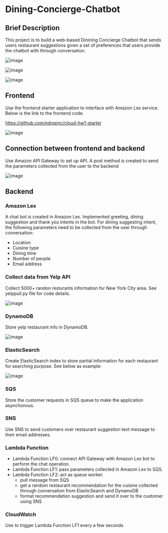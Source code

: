# Dining-Concierge-Chatbot

## Brief Description

This project is to build a web-based Dinining Concierge Chatbot that sends users restaurant suggestions given a set of preferences that users provide the chatbot with through conversation.

![image](https://user-images.githubusercontent.com/91846138/185481314-3afcd18e-b563-4e9f-87cf-59e3cd9d8b43.png)

![image](https://user-images.githubusercontent.com/91846138/185481393-e0367436-4558-4ccd-94c7-963f04dfb39f.png)

![image](https://user-images.githubusercontent.com/91846138/185481463-77e597c1-e80e-4afe-84fb-e1864f9034f2.png)


## Frontend

Use the frontend starter application to interface with Amazon Lex service. Below is the link to the frontend code.

https://github.com/ndrppnc/cloud-hw1-starter

![image](https://user-images.githubusercontent.com/91846138/185465489-c619412f-8b7a-4756-80a8-8c0fe61a876b.png)

## Connection between frontend and backend

Use Amazon API Gateway to set up API. A post method is created to send the parameters collected from the user to the backend

![image](https://user-images.githubusercontent.com/91846138/185469842-b0206a45-68c7-4a6b-8ff8-a7733cced000.png)


## Backend
### Amazon Lex
A chat bot is created in Amazon Lex. Implemented greeting, dining suggestion and thank you intents in the bot. For dining suggesting intent, the following parameters need to be collected from the user through conversation:

- Location
- Cuisine type
- Dining time
- Number of people
- Email address

### Collect data from Yelp API
Collect 5000+ randon resturants information for New York City area. See yelppull.py file for code details.

![image](https://user-images.githubusercontent.com/91846138/185472278-3012425c-afe5-4aeb-8ef9-401252c0f0b3.png)

### DynamoDB
Store yelp restaurant info in DynamoDB.

![image](https://user-images.githubusercontent.com/91846138/185472747-38ccbce7-da61-479d-8833-b6738aac4585.png)

### ElasticSearch
Create ElasticSearch index to store partial information for each restaurant for searching purpose. See below as example:

![image](https://user-images.githubusercontent.com/91846138/185477295-dfbfd82e-60f6-40c8-8dc9-cea2c4156de5.png)

### SQS
Store the customer requests in SQS queue to make the application asynchonous.

### SNS
Use SNS to send customers over restaurant suggestion text message to their email addresses.

### Lambda Function
- Lambda Function LF0: connect API Gateway with Amazon Lex bot to perform the chat operation.
- Lambda Function LF1: pass parameters collected in Amazon Lex to SQS.
- Lambda Function LF2: act as queue worker. 
    - pull message from SQS
    - get a random restaurant recommendation for the cuisine collected through conversation from ElasticSearch and DynamoDB
    - format recommendation suggestion and send it over to the customer using SNS
    
### CloudWatch
Use to trigger Lambda Function LF1 every a few seconds


